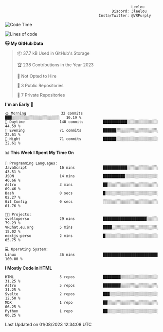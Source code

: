 ```text
                                                          Leelou
                                                 Discord: 3leelou
                                           Insta/Twitter: @VRPurply
```

<!--START_SECTION:waka-->
![Code Time](http://img.shields.io/badge/Code%20Time-7%20hrs%2036%20mins-blue)

![Lines of code](https://img.shields.io/badge/From%20Hello%20World%20I%27ve%20Written-81.0%20thousand%20lines%20of%20code-blue)

**🐱 My GitHub Data** 

> 📦 37.7 kB Used in GitHub's Storage 
 > 
> 🏆 238 Contributions in the Year 2023
 > 
> 🚫 Not Opted to Hire
 > 
> 📜 3 Public Repositories 
 > 
> 🔑 7 Private Repositories 
 > 
**I'm an Early 🐤** 

```text
🌞 Morning                32 commits          ███░░░░░░░░░░░░░░░░░░░░░░   10.19 % 
🌆 Daytime                140 commits         ███████████░░░░░░░░░░░░░░   44.59 % 
🌃 Evening                71 commits          ██████░░░░░░░░░░░░░░░░░░░   22.61 % 
🌙 Night                  71 commits          ██████░░░░░░░░░░░░░░░░░░░   22.61 % 
```


📊 **This Week I Spent My Time On** 

```text
💬 Programming Languages: 
JavaScript               16 mins             ███████████░░░░░░░░░░░░░░   43.51 % 
JSON                     14 mins             ██████████░░░░░░░░░░░░░░░   40.66 % 
Astro                    3 mins              ██░░░░░░░░░░░░░░░░░░░░░░░   09.46 % 
Bash                     0 secs              █░░░░░░░░░░░░░░░░░░░░░░░░   02.27 % 
Git Config               0 secs              ░░░░░░░░░░░░░░░░░░░░░░░░░   01.76 % 

🐱‍💻 Projects: 
sveltoperso              29 mins             ████████████████████░░░░░   79.23 % 
VRChat.eu.org            5 mins              ████░░░░░░░░░░░░░░░░░░░░░   15.02 % 
nextjs-perso             2 mins              █░░░░░░░░░░░░░░░░░░░░░░░░   05.75 % 

💻 Operating System: 
Linux                    36 mins             █████████████████████████   100.00 % 
```

**I Mostly Code in HTML** 

```text
HTML                     5 repos             ████████░░░░░░░░░░░░░░░░░   31.25 % 
Astro                    5 repos             ████████░░░░░░░░░░░░░░░░░   31.25 % 
Svelte                   2 repos             ███░░░░░░░░░░░░░░░░░░░░░░   12.50 % 
MDX                      1 repo              ██░░░░░░░░░░░░░░░░░░░░░░░   06.25 % 
Python                   1 repo              ██░░░░░░░░░░░░░░░░░░░░░░░   06.25 % 
```




 Last Updated on 01/08/2023 12:34:08 UTC
<!--END_SECTION:waka-->
